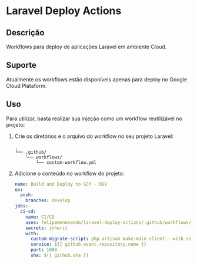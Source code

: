# Laravel Deploy Actions

## Descrição
Workflows para deploy de aplicações Laravel em ambiente Cloud.

## Suporte
Atualmente os workflows estão disponíveis apenas para deploy no Google Cloud Plataform.

## Uso
Para utilizar, basta realizar sua injeção como um workflow reutilizável no projeto:

1. Crie os diretórios e o arquivo do workflow no seu projeto Laravel:
    ```
    .
    └── .github/
        └── workflows/
            └── custom-workflow.yml
    ```
2. Adicione o conteúdo no workflow do projeto:
    ```yaml
    name: Build and Deploy to GCP - DEV
    on:
      push:
        branches: develop
    jobs:
      ci-cd:
        name: CI/CD
        uses: felipemenezesdm/laravel-deploy-actions/.github/workflows/gcp/development.yml@v1
        secrets: inherit
        with:
          custom-migrate-script: php artisan make:main-client --with-secrets
          service: ${{ github.event.repository.name }}
          port: 1080
          sha: ${{ github.sha }}
    ```
